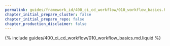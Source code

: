 ```yaml
---
permalink: guides/framework_id/400_ci_cd_workflow/010_workflow_basics.html
chapter_initial_prepare_cluster: false
chapter_initial_prepare_repo: false
chapter_production_disclaimer: false
---
```


{% include guides/400_ci_cd_workflow/010_workflow_basics.md.liquid %}